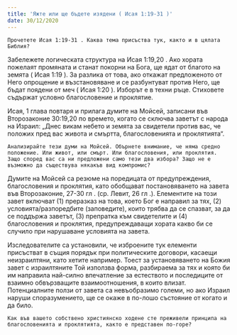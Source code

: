 ```yaml
---
title: 'Яжте или ще бъдете изядени ( Исая 1:19-31 )'
date: 30/12/2020
---
```


`Прочетете Исая 1:19-31 . Каква тема присъства тук, както и в цялата Библия?`

Забележете логическата структура на Исая 1:19,20 . Ако хората пожелаят промяната и станат покорни на Бога, ще ядат от благото на земята ( Исая 1:19 ). За разлика от това, ако откажат предложеното от Него опрощение и възстановяване и се разбунтуват против Него, ще бъдат поядени от меч ( Исая 1:20 ). Изборът е в техни ръце. Стиховете съдържат условно благословение и проклятие.

Исая, 1 глава повтаря и прилага думите на Мойсей, записани във Второзаконие 30:19,20 по времето, когато се сключва заветът с народа на Израил: „Днес викам небето и земята за свидетели против вас, че положих пред вас живота и смъртта, благословенията и проклятията“.

`Анализирайте тези думи на Мойсей. Обърнете внимание, че няма средно положение. Или живот, или смърт. Или благословения, или проклятия. Защо според вас са ни предложени само тези два избора? Защо не е възможно да съществува някакъв вид компромис?`

Думите на Мойсей са резюме на поредицата от предупреждения, благословения и проклятия, като обобщават постановяването на завета във Второзаконие, 27-30 гл . (ср. Левит, 26 гл .). Елементите на този завет включват (1) преразказ на това, което Бог е направил за тях, (2) условията/разпоредбите (заповедите), които трябва да се спазват, за да се поддържа заветът, (3) препратка към свидетелите и (4) благословения и проклятия, предупреждаващи хората какво би се случило при нарушаване условията на завета.

Изследователите са установили, че изброените тук елементи присъстват в същия порядък при политическите договори, касаещи неизраилтяни, като хетите например. Тоест за установяването на Божия завет с израилтяните Той използва форма, разбираема за тях и която би им направила най-силно впечатление за естеството и последиците от взаимно обвързващите взаимоотношения, в които влизат. Потенциалните ползи от завета са невъобразимо големи, но ако Израил наруши споразумението, ще се окаже в по-лошо състояние от когато и да било.

`Как във вашето собствено християнско ходене сте преживели принципа на благословенията и проклятията, както е представен по-горе?`